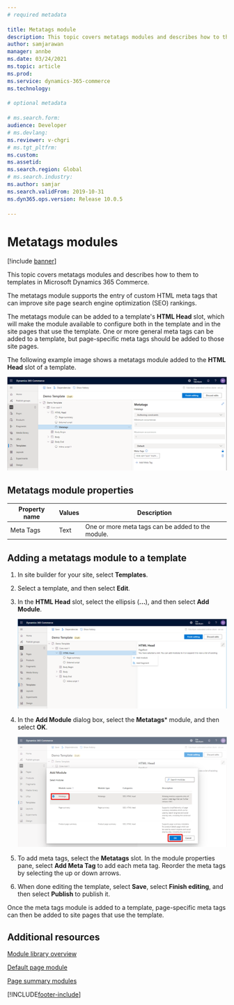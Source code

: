```yaml
---
# required metadata

title: Metatags module
description: This topic covers metatags modules and describes how to them to templates in Microsoft Dynamics 365 Commerce.
author: samjarawan
manager: annbe
ms.date: 03/24/2021
ms.topic: article
ms.prod: 
ms.service: dynamics-365-commerce
ms.technology: 

# optional metadata

# ms.search.form: 
audience: Developer
# ms.devlang: 
ms.reviewer: v-chgri
# ms.tgt_pltfrm: 
ms.custom: 
ms.assetid: 
ms.search.region: Global
# ms.search.industry: 
ms.author: samjar
ms.search.validFrom: 2019-10-31
ms.dyn365.ops.version: Release 10.0.5

---
```


# Metatags modules

[!include [banner](includes/banner.md)]

This topic covers metatags modules and describes how to them to templates in Microsoft Dynamics 365 Commerce.

The metatags module supports the entry of custom HTML meta tags that can improve site page search engine optimization (SEO) rankings.

The metatags module can be added to a template's **HTML Head** slot, which will make the module available to configure both in the template and in the site pages that use the template. One or more general meta tags can be added to a template, but page-specific meta tags should be added to those site pages. 

The following example image shows a metatags module added to the **HTML Head** slot of a template.

![Metatags modules](media/metatags-module-1.png)

## Metatags module properties

| Property name     | Values | Description |
|-------------------|--------|-------------|
| Meta Tags | Text | One or more meta tags can be added to the module. |

## Adding a metatags module to a template

1. In site builder for your site, select **Templates**. 
1. Select a template, and then select **Edit**.
1. In the **HTML Head** slot, select the ellipsis (**...**), and then select **Add Module**.

    ![Add new module](media/metatags-module-2.png)

1. In the **Add Module** dialog box, select the **Metatags*** module, and then select **OK**.

    ![Add script module](media/metatags-module-3.png)

1. To add meta tags, select the **Metatags** slot. In the module properties pane, select **Add Meta Tag** to add each meta tag. Reorder the meta tags by selecting the up or down arrows. 
1. When done editing the template, select **Save**, select **Finish editing**, and then select **Publish** to publish it.  

Once the meta tags module is added to a template, page-specific meta tags can then be added to site pages that use the template.

## Additional resources

[Module library overview](starter-kit-overview.md)

[Default page module](default-page-module.md)

[Page summary modules](page-summary-module.md)


[!INCLUDE[footer-include](../includes/footer-banner.md)]
